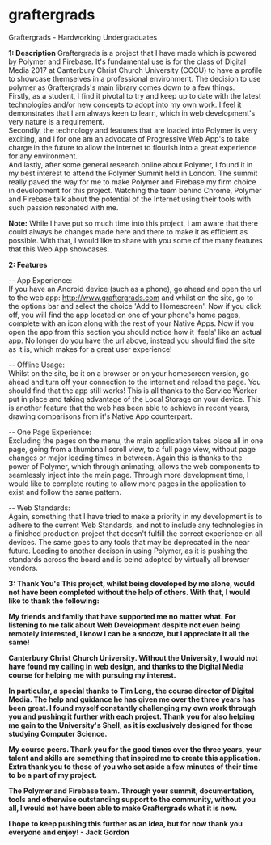 # graftergrads
Graftergrads - Hardworking Undergraduates

<b>1: Description</b>
Graftergrads is a project that I have made which is powered by Polymer and Firebase. It's fundamental use is for the class of Digital Media 2017 at Canterbury Christ Church University (CCCU) to have a profile to showcase themselves in a professional environment. The decision to use polymer as Graftergrads's main library comes down to a few things.<br>
Firstly, as a student, I find it pivotal to try and keep up to date with the latest technologies and/or new concepts to adopt into my own work. I feel it demonstrates that I am always keen to learn, which in web development's very nature is a requirement.<br>
Secondly, the technology and features that are loaded into Polymer is very exciting, and I for one am an advocate of Progressive Web App's to take charge in the future to allow the internet to flourish into a great experience for any environment.<br>
And lastly, after some general research online about Polymer, I found it in my best interest to attend the Polymer Summit held in London. The summit really paved the way for me to make Polymer and Firebase my firm choice in development for this project. Watching the team behind Chrome, Polymer and Firebase talk about the potential of the Internet using their tools with such passion resonated with me.

<b>Note:</b>
While I have put so much time into this project, I am aware that there could always be changes made here and there to make it as efficient as possible. With that, I would like to share with you some of the many features that this Web App showcases.

<b>2: Features</b>

-- App Experience:<br>
If you have an Android device (such as a phone), go ahead and open the url to the web app: http://www.graftergrads.com and whilst on the site, go to the options bar and select the choice 'Add to Homescreen'. Now if you click off, you will find the app located on one of your phone's home pages, complete with an icon along with the rest of your Native Apps. Now if you open the app from this section you should notice how it 'feels' like an actual app. No longer do you have the url above, instead you should find the site as it is, which makes for a great user experience!

-- Offline Usage:<br>
Whilst on the site, be it on a browser or on your homescreen version, go ahead and turn off your connection to the internet and reload the page. You should find that the app still works! This is all thanks to the Service Worker put in place and taking advantage of the Local Storage on your device. This is another feature that the web has been able to achieve in recent years, drawing comparisons from it's Native App counterpart.

-- One Page Experience:<br>
Excluding the pages on the menu, the main application takes place all in one page, going from a thumbnail scroll view, to a full page view, without page changes or major loading times in between. Again this is thanks to the power of Polymer, which through animating, allows the web components to seamlessly inject into the main page. Through more development time, I would like to complete routing to allow more pages in the application to exist and follow the same pattern.

-- Web Standards:<br>
Again, something that I have tried to make a priority in my development is to adhere to the current Web Standards, and not to include any technologies in a finished production project that doesn't fulfill the correct experience on all devices. The same goes to any tools that may be deprecated in the near future. Leading to another decison in using Polymer, as it is pushing the standards across the board and is beind adopted by virtually all browser vendors.

<b>3: Thank You's<b>
This project, whilst being developed by me alone, would not have been completed without the help of others. With that, I would like to thank the following:
<p>My friends and family that have supported me no matter what. For listening to me talk about Web Development despite not even being remotely interested, I know I can be a snooze, but I appreciate it all the same!</p>
<p>Canterbury Christ Church University. Without the University, I would not have found my calling in web design, and thanks to the Digital Media course for helping me with pursuing my interest.</p>
<p>In particular, a special thanks to Tim Long, the course director of Digital Media. The help and guidance he has given me over the three years has been great. I found myself constantly challenging my own work through you and pushing it further with each project. Thank you for also helping me gain to the University's Shell, as it is exclusively designed for those studying Computer Science.</p>
<p>My course peers. Thank you for the good times over the three years, your talent and skills are something that inspired me to create this application. Extra thank you to those of you who set aside a few minutes of their time to be a part of my project.</p>
<p>The Polymer and Firebase team. Through your summit, documentation, tools and otherwise outstanding support to the community, without you all, I would not have been able to make Graftergrads what it is now.</p>
<p><b>I hope to keep pushing this further as an idea, but for now thank you everyone and enjoy! - Jack Gordon</b></p>
